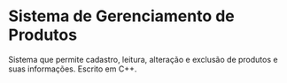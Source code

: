 # Sistema de Gerenciamento de Produtos

Sistema que permite cadastro, leitura, alteração e exclusão de produtos e suas informações. Escrito em C++.